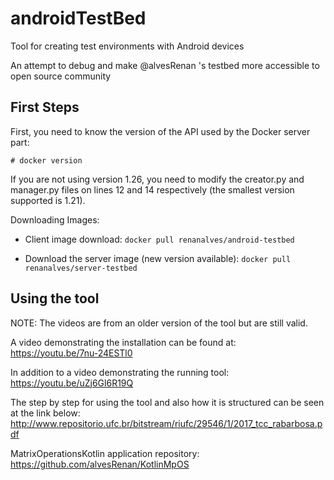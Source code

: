 # androidTestBed
Tool for creating test environments with Android devices

An attempt to debug and make @alvesRenan 's testbed more accessible to open source community 

## First Steps
First, you need to know the version of the API used by the Docker server part:
```
# docker version
```
If you are not using version 1.26, you need to modify the creator.py and manager.py files on lines 12 and 14 respectively (the smallest version supported is 1.21).

Downloading Images:
- Client image download: ```docker pull renanalves/android-testbed```

- Download the server image (new version available): ```docker pull renanalves/server-testbed```

## Using the tool

NOTE: The videos are from an older version of the tool but are still valid.

A video demonstrating the installation can be found at: https://youtu.be/7nu-24ESTl0

In addition to a video demonstrating the running tool: https://youtu.be/uZj6Gl6R19Q

The step by step for using the tool and also how it is structured can be seen at the link below: http://www.repositorio.ufc.br/bitstream/riufc/29546/1/2017_tcc_rabarbosa.pdf

MatrixOperationsKotlin application repository: https://github.com/alvesRenan/KotlinMpOS

